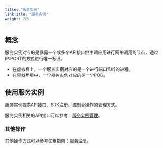 ```yaml
---
title: "服务实例"
linkTitle: "服务实例"
weight: 205
---
```


## 概念

服务实例对应的是暴露一个或多个API接口供主调应用进行网络调用的节点，通过IP:PORT的方式进行唯一标识。

- 在虚拟机上，一个服务实例对应的是一个进行端口监听的进程。
- 在容器环境中，一个服务实例对应的是一个POD。

## 使用服务实例

服务实例提供API接口、SDK注册、控制台操作的管理方式。

服务实例相关的API接口可以参考：[服务实例管理](https://polarismesh.cn/zh/doc/%E5%8F%82%E8%80%83%E6%96%87%E6%A1%A3/%E6%8E%A5%E5%8F%A3%E6%96%87%E6%A1%A3/%E5%AE%9E%E4%BE%8B%E7%AE%A1%E7%90%86.html#%E5%AE%9E%E4%BE%8B%E7%AE%A1%E7%90%86)。

### 其他操作

其他操作方式可以参考使用指南：[服务注册](https://polarismesh.cn/zh/doc/%E4%BD%BF%E7%94%A8%E6%8C%87%E5%8D%97/%E6%9C%8D%E5%8A%A1%E6%B3%A8%E5%86%8C/%E6%A6%82%E8%BF%B0.html#%E6%A6%82%E8%BF%B0)。